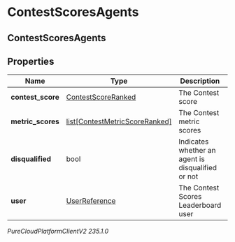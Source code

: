 # ContestScoresAgents

## ContestScoresAgents

## Properties

|Name | Type | Description | Notes|
|------------ | ------------- | ------------- | -------------|
| **contest_score** | [ContestScoreRanked](ContestScoreRanked) | The Contest score | [optional] |
| **metric_scores** | [list[ContestMetricScoreRanked]](ContestMetricScoreRanked) | The Contest metric scores | [optional] |
| **disqualified** | bool | Indicates whether an agent is disqualified or not | [optional] |
| **user** | [UserReference](UserReference) | The Contest Scores Leaderboard user | [optional] |



_PureCloudPlatformClientV2 235.1.0_
